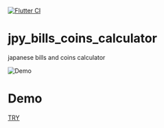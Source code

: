 [![Flutter CI](https://github.com/freddiefujiwara/jpy_bills_coins_calculator/workflows/Flutter%20CI/badge.svg)](https://github.com/freddiefujiwara/jpy_bills_coins_calculator/actions)
# jpy_bills_coins_calculator

japanese bills and coins calculator

![Demo](https://freddiefujiwara.com/jpy_bills_coins_calculator/ezgif.com-video-to-gif.gif)

# Demo
[TRY](https://freddiefujiwara.com/jpy_bills_coins_calculator/)
